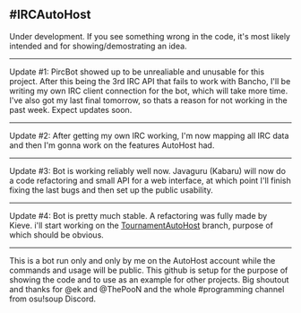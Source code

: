 #IRCAutoHost
---------------
Under development. If you see something wrong in the code, it's most likely intended and for showing/demostrating an idea.

---------------

Update #1: PircBot showed up to be unrealiable and unusable for this project. After this being the 3rd IRC API that fails to work with Bancho, I'll be writing my own IRC client connection for the bot, which will take more time.
I've also got my last final tomorrow, so thats a reason for not working in the past week. Expect updates soon.

---------------

Update #2: After getting my own IRC working, I'm now mapping all IRC data and then I'm gonna work on the features AutoHost had.

---------------

Update #3: Bot is working reliably well now. Javaguru (Kabaru) will now do a code refactoring and small API for a web interface, at which point I'll finish fixing the last bugs and then set up the public usability.

---------------

Update #4: Bot is pretty much stable. A refactoring was fully made by Kieve. i'll start working on the [TournamentAutoHost](https://github.com/tsbreuer/IRCAutoHost/tree/TournamentAutoHost) branch, purpose of which should be obvious.

---------------

This is a bot run only and only by me on the AutoHost account while the commands and usage will be public. This github is setup for the purpose of showing the code and to use as an example for other projects. Big shoutout and thanks for @ek and @ThePooN and the whole #programming channel from osu!soup Discord.
